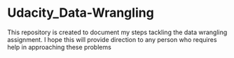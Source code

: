 # Udacity_Data-Wrangling
This repository is created to document my steps tackling the data wrangling assignment. I hope this will provide direction to any person who requires help in approaching these problems

